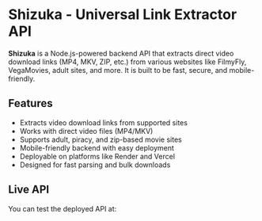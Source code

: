 # Shizuka - Universal Link Extractor API

**Shizuka** is a Node.js-powered backend API that extracts direct video download links (MP4, MKV, ZIP, etc.) from various websites like FilmyFly, VegaMovies, adult sites, and more. It is built to be fast, secure, and mobile-friendly.

## Features

- Extracts video download links from supported sites
- Works with direct video files (MP4/MKV)
- Supports adult, piracy, and zip-based movie sites
- Mobile-friendly backend with easy deployment
- Deployable on platforms like Render and Vercel
- Designed for fast parsing and bulk downloads

## Live API

You can test the deployed API at:

